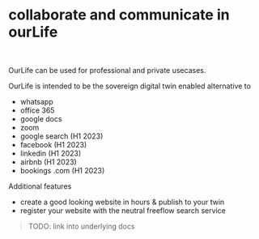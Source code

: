 

# collaborate and communicate in ourLife

<br>

OurLife can be used for professional and private usecases.

OurLife is intended to be the sovereign digital twin enabled alternative to

- whatsapp
- office 365
- google docs
- zoom
- google search (H1 2023)
- facebook (H1 2023)
- linkedin (H1 2023)
- airbnb (H1 2023)
- bookings .com (H1 2023)

Additional features

- create a good looking website in hours & publish to your twin
- register your website with the neutral freeflow search service

>TODO: link into underlying docs

